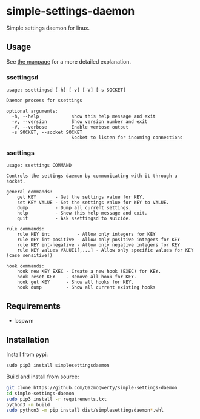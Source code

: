 # simple-settings-daemon

Simple settings daemon for linux.

## Usage

See [the manpage](docs/manpage.md) for a more detailed explanation.

### ssettingsd

```
usage: ssettingsd [-h] [-v] [-V] [-s SOCKET]

Daemon process for ssettings

optional arguments:
  -h, --help            show this help message and exit
  -v, --version         Show version number and exit
  -V, --verbose         Enable verbose output
  -s SOCKET, --socket SOCKET
                        Socket to listen for incoming connections
```

### ssettings

```
usage: ssettings COMMAND

Controls the settings daemon by communicating with it through a socket.

general commands:
    get KEY       - Get the settings value for KEY.
    set KEY VALUE - Set the settings value for KEY to VALUE.
    dump          - Dump all current settings.
    help          - Show this help message and exit.
    quit          - Ask ssettingsd to suicide.

rule commands:
    rule KEY int          - Allow only integers for KEY
    rule KEY int-positive - Allow only positive integers for KEY
    rule KEY int-negative - Allow only negative integers for KEY
    rule KEY values VALUE1[,...] - Allow only specific values for KEY (case sensitive!)

hook commands:
    hook new KEY EXEC - Create a new hook (EXEC) for KEY.
    hook reset KEY    - Remove all hook for KEY.
    hook get KEY      - Show all hooks for KEY.
    hook dump         - Show all current existing hooks
```

## Requirements

* bspwm

## Installation

Install from pypi:

```
sudo pip3 install simplesettingsdaemon
```

Build and install from source:

```sh
git clone https://github.com/QazmoQwerty/simple-settings-daemon
cd simple-settings-daemon
sudo pip3 install -r requirements.txt
python3 -m build
sudo python3 -m pip install dist/simplesettingsdaemon*.whl
```